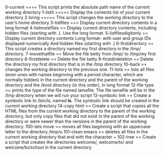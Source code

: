 0-current ==== This script prints the absolute path name of the current working directory
1-listit ===== Display the contents list of your current directory
2-bring  ===== This script changes the working directory to the user’s home directory
3-listfiles === Display current directory contents in a long format
4-listmorefiles == Display current directory contents, including hidden files (starting with .). Use the long format.
5-listfilesdigitonly == Display current directory contents Long format- with user and group IDs displayed numerically And hidden files (starting with .)
6-firstdirectory == This  script creates a directory named my first directory in the /tmp/ directory.
7-movethatfile == Move the file betty from /tmp/ to /tmp/my first directory
8-firstdelete == Delete the file betty
9-firstdirdeletion == Delete the directory my first directory that is in the /tmp directory
10-back == changes the working directory to the previous one.
11-lists == lists all files (even ones with names beginning with a period character, which are normally hidden) in the current directory and the parent of the working directory and the /boot directory (in this order), in long format
12-file type == prints the type of the file named iamafile. The file iamafile will be in the /tmp directory when we will run your script
13-symbolic link == Create a symbolic link to /bin/ls, named __ls__. The symbolic link should be created in the current working directory
14-copy html == Create a script that copies all the HTML files from the current working directory to the parent of the working directory, but only copy files that did not exist in the parent of the working directory or were newer than the versions in the parent of the working directory.
100-lets move ==  moves all files beginning with an uppercase letter to the directory /tmp/u
101-clean emacs == deletes all files in the current working directory that end with the character ~
102-tree == Create a script that creates the directories welcome/, welcome/to/ and welcome/to/school in the current directory

